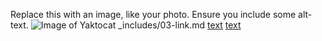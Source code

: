 Replace this with an image, like your photo. Ensure you include some alt-text.
![Image of Yaktocat](https://octodex.github.com/images/yaktocat.png)
_includes/03-link.md
[text](https://example.com)
[text](https://example.com)
